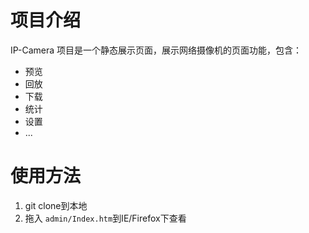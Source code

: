 # 项目介绍

IP-Camera 项目是一个静态展示页面，展示网络摄像机的页面功能，包含：

- 预览
- 回放
- 下载
- 统计
- 设置
- ...

# 使用方法

1. git clone到本地
2. 拖入 `admin/Index.htm`到IE/Firefox下查看

